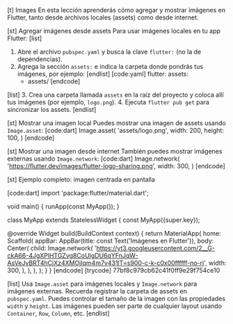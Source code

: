 [t] Images
En esta lección aprenderás cómo agregar y mostrar imágenes en Flutter, tanto desde archivos locales (assets) como desde internet.

[st] Agregar imágenes desde assets
Para usar imágenes locales en tu app Flutter:
[list]
1. Abre el archivo `pubspec.yaml` y busca la clave `flutter:` (no la de dependencias).
2. Agrega la sección `assets:` e indica la carpeta donde pondrás tus imágenes, por ejemplo:
[endlist]
[code:yaml]
flutter:
  assets:
    - assets/
[endcode]

[list]
3. Crea una carpeta llamada `assets` en la raíz del proyecto y coloca allí tus imágenes (por ejemplo, `logo.png`).
4. Ejecuta `flutter pub get` para sincronizar los assets.
[endlist]

[st] Mostrar una imagen local
Puedes mostrar una imagen de assets usando `Image.asset`:
[code:dart]
Image.asset(
  'assets/logo.png',
  width: 200,
  height: 100,
)
[endcode]


[st] Mostrar una imagen desde internet
También puedes mostrar imágenes externas usando `Image.network`:
[code:dart]
Image.network(
  'https://flutter.dev/images/flutter-logo-sharing.png',
  width: 300,
)
[endcode]


[st] Ejemplo completo: imagen centrada en pantalla

[code:dart]
import 'package:flutter/material.dart';

void main() {
  runApp(const MyApp());
}

class MyApp extends StatelessWidget {
  const MyApp({super.key});

  @override
  Widget build(BuildContext context) {
    return MaterialApp(
      home: Scaffold(
        appBar: AppBar(title: const Text('Imágenes en Flutter')),
        body: Center(
          child: Image.network(
                'https://yt3.googleusercontent.com/2__G-ckA66-4JgXPlHTGZvg8CoUIgDU6qYFnJqW-AsVeJvBRT4hCjXz4XMOjIqm4m7v431lT=s900-c-k-c0x00ffffff-no-rj',
                width: 300,
            ),
        ),
      ),
    );
  }
}
[endcode]
[trycode] 77bf8c979cb62c41f0ff9e29f754ce10

[list]
Usa `Image.asset` para imágenes locales y `Image.network` para imágenes externas.
Recuerda registrar la carpeta de assets en `pubspec.yaml`.
Puedes controlar el tamaño de la imagen con las propiedades `width` y `height`.
Las imágenes pueden ser parte de cualquier layout usando `Container`, `Row`, `Column`, etc.
[endlist]

